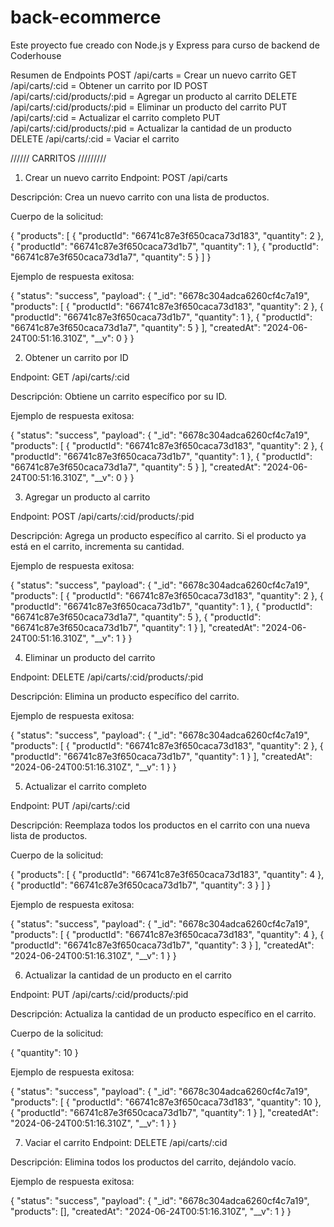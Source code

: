 # back-ecommerce

Este proyecto fue creado con Node.js y Express para curso de backend de Coderhouse

Resumen de Endpoints
POST /api/carts = Crear un nuevo carrito
GET	/api/carts/:cid = Obtener un carrito por ID
POST /api/carts/:cid/products/:pid = Agregar un producto al carrito
DELETE	/api/carts/:cid/products/:pid = Eliminar un producto del carrito
PUT	/api/carts/:cid = Actualizar el carrito completo
PUT	/api/carts/:cid/products/:pid = Actualizar la cantidad de un producto
DELETE	/api/carts/:cid = Vaciar el carrito

////// CARRITOS /////////

1. Crear un nuevo carrito
Endpoint: POST /api/carts

Descripción: Crea un nuevo carrito con una lista de productos.

Cuerpo de la solicitud:

{
    "products": [
        {
            "productId": "66741c87e3f650caca73d183",
            "quantity": 2
        },
        {
            "productId": "66741c87e3f650caca73d1b7",
            "quantity": 1
        },
        {
            "productId": "66741c87e3f650caca73d1a7",
            "quantity": 5
        }
    ]
}

Ejemplo de respuesta exitosa:

{
    "status": "success",
    "payload": {
        "_id": "6678c304adca6260cf4c7a19",
        "products": [
            {
                "productId": "66741c87e3f650caca73d183",
                "quantity": 2
            },
            {
                "productId": "66741c87e3f650caca73d1b7",
                "quantity": 1
            },
            {
                "productId": "66741c87e3f650caca73d1a7",
                "quantity": 5
            }
        ],
        "createdAt": "2024-06-24T00:51:16.310Z",
        "__v": 0
    }
}

2. Obtener un carrito por ID

Endpoint: GET /api/carts/:cid

Descripción: Obtiene un carrito específico por su ID.

Ejemplo de respuesta exitosa:

{
    "status": "success",
    "payload": {
        "_id": "6678c304adca6260cf4c7a19",
        "products": [
            {
                "productId": "66741c87e3f650caca73d183",
                "quantity": 2
            },
            {
                "productId": "66741c87e3f650caca73d1b7",
                "quantity": 1
            },
            {
                "productId": "66741c87e3f650caca73d1a7",
                "quantity": 5
            }
        ],
        "createdAt": "2024-06-24T00:51:16.310Z",
        "__v": 0
    }
}

3. Agregar un producto al carrito

Endpoint: POST /api/carts/:cid/products/:pid

Descripción: Agrega un producto específico al carrito. Si el producto ya está en el carrito, incrementa su cantidad.

Ejemplo de respuesta exitosa:

{
    "status": "success",
    "payload": {
        "_id": "6678c304adca6260cf4c7a19",
        "products": [
            {
                "productId": "66741c87e3f650caca73d183",
                "quantity": 2
            },
            {
                "productId": "66741c87e3f650caca73d1b7",
                "quantity": 1
            },
            {
                "productId": "66741c87e3f650caca73d1a7",
                "quantity": 5
            },
            {
                "productId": "66741c87e3f650caca73d1b7",
                "quantity": 1
            }
        ],
        "createdAt": "2024-06-24T00:51:16.310Z",
        "__v": 1
    }
}

4. Eliminar un producto del carrito

Endpoint: DELETE /api/carts/:cid/products/:pid

Descripción: Elimina un producto específico del carrito.

Ejemplo de respuesta exitosa:

{
    "status": "success",
    "payload": {
        "_id": "6678c304adca6260cf4c7a19",
        "products": [
            {
                "productId": "66741c87e3f650caca73d183",
                "quantity": 2
            },
            {
                "productId": "66741c87e3f650caca73d1b7",
                "quantity": 1
            }
        ],
        "createdAt": "2024-06-24T00:51:16.310Z",
        "__v": 1
    }
}

5. Actualizar el carrito completo

Endpoint: PUT /api/carts/:cid

Descripción: Reemplaza todos los productos en el carrito con una nueva lista de productos.

Cuerpo de la solicitud:

{
    "products": [
        {
            "productId": "66741c87e3f650caca73d183",
            "quantity": 4
        },
        {
            "productId": "66741c87e3f650caca73d1b7",
            "quantity": 3
        }
    ]
}

Ejemplo de respuesta exitosa:

{
    "status": "success",
    "payload": {
        "_id": "6678c304adca6260cf4c7a19",
        "products": [
            {
                "productId": "66741c87e3f650caca73d183",
                "quantity": 4
            },
            {
                "productId": "66741c87e3f650caca73d1b7",
                "quantity": 3
            }
        ],
        "createdAt": "2024-06-24T00:51:16.310Z",
        "__v": 1
    }
}

6. Actualizar la cantidad de un producto en el carrito

Endpoint: PUT /api/carts/:cid/products/:pid

Descripción: Actualiza la cantidad de un producto específico en el carrito.

Cuerpo de la solicitud:

{
    "quantity": 10
}

Ejemplo de respuesta exitosa:

{
    "status": "success",
    "payload": {
        "_id": "6678c304adca6260cf4c7a19",
        "products": [
            {
                "productId": "66741c87e3f650caca73d183",
                "quantity": 10
            },
            {
                "productId": "66741c87e3f650caca73d1b7",
                "quantity": 1
            }
        ],
        "createdAt": "2024-06-24T00:51:16.310Z",
        "__v": 1
    }
}

7. Vaciar el carrito
Endpoint: DELETE /api/carts/:cid

Descripción: Elimina todos los productos del carrito, dejándolo vacío.

Ejemplo de respuesta exitosa:

{
    "status": "success",
    "payload": {
        "_id": "6678c304adca6260cf4c7a19",
        "products": [],
        "createdAt": "2024-06-24T00:51:16.310Z",
        "__v": 1
    }
}